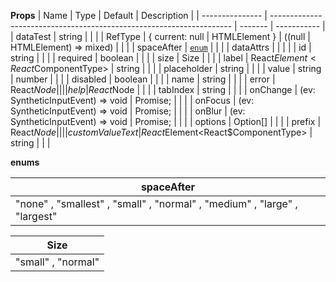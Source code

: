 **Props**
| Name | Type | Default | Description |
| --------------- | -------------------------------------------------------------------- | ------- | ----------- |
| dataTest | string | | |
| RefType | {
current: null | HTMLElement
} | ((null | HTMLElement) => mixed) | | |
| spaceAfter | [`enum`](#enum) | | |
| dataAttrs | | | |
| id | string | | |
| required | boolean | | |
| size | Size | | |
| label | React$Element<React$ComponentType<any>> | string | | |
| placeholder | string | | |
| value | string | number | | |
| disabled | boolean | | |
| name | string | | |
| error | React$Node                                                           |         |             |
| help            | React$Node | | |
| tabIndex | string | | |
| onChange | (ev: SyntheticInputEvent<HTMLSelectElement>) => void | Promise<any>; | | |
| onFocus | (ev: SyntheticInputEvent<HTMLSelectElement>) => void | Promise<any>; | | |
| onBlur | (ev: SyntheticInputEvent<HTMLSelectElement>) => void | Promise<any>; | | |
| options | Option[] | | |
| prefix | React$Node                                                           |         |             |
| customValueText | React$Element<React\$ComponentType<any>> | string | | |

**enums**

| **spaceAfter**                                                            |
| ------------------------------------------------------------------------- |
| "none" , "smallest" , "small" , "normal" , "medium" , "large" , "largest" |

| **Size**           |
| ------------------ |
| "small" , "normal" |
